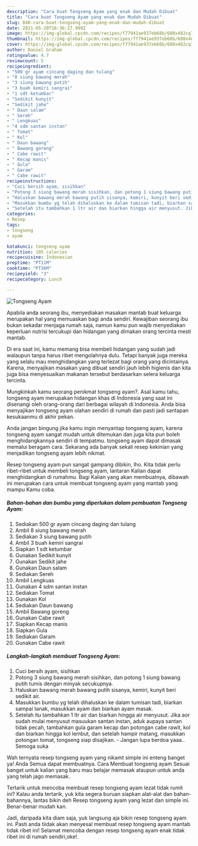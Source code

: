 ```yaml
---
description: "Cara buat Tongseng Ayam yang enak dan Mudah Dibuat"
title: "Cara buat Tongseng Ayam yang enak dan Mudah Dibuat"
slug: 840-cara-buat-tongseng-ayam-yang-enak-dan-mudah-dibuat
date: 2021-05-20T16:36:27.999Z
image: https://img-global.cpcdn.com/recipes/f77941ae937eb68b/680x482cq70/tongseng-ayam-foto-resep-utama.jpg
thumbnail: https://img-global.cpcdn.com/recipes/f77941ae937eb68b/680x482cq70/tongseng-ayam-foto-resep-utama.jpg
cover: https://img-global.cpcdn.com/recipes/f77941ae937eb68b/680x482cq70/tongseng-ayam-foto-resep-utama.jpg
author: Daniel Graham
ratingvalue: 4.7
reviewcount: 5
recipeingredient:
- "500 gr ayam cincang daging dan tulang"
- "8 siung bawang merah"
- "3 siung bawang putih"
- "3 buah kemiri sangrai"
- "1 sdt ketumbar"
- "Sedikit kunyit"
- "Sedikit jahe"
- " Daun salam"
- " Sereh"
- " Lengkuas"
- "4 sdm santan instan"
- " Tomat"
- " Kol"
- " Daun bawang"
- " Bawang goreng"
- " Cabe rawit"
- " Kecap manis"
- " Gula"
- " Garam"
- " Cabe rawit"
recipeinstructions:
- "Cuci bersih ayam, sisihkan"
- "Potong 3 siung bawang merah sisihkan, dan potong 1 siung bawang putih tumis dengan minyak secukupnya."
- "Haluskan bawang merah bawang putih sisanya, kemiri, kunyit beri sedikit air."
- "Masukkan bumbu yg telah dihaluskan ke dalam tumisan tadi, biarkan sampai tanak, masukkan ayam dan biarkan ayam masak."
- "Setelah itu tambahkan 1 ltr air dan biarkan hingga air menyusut. Jika aor sudah mulai menyusut masuukan santan instan, aduk aupaya santan tidak pecah, tambahkan gula garam kecap dan potongan cabe rawit, kol dan biarkan hingga kol lembut, dan setelah hampir matang, masukkan potongan tomat, tongseng siap disajikan. Jangan lupa berdoa yaaa.. Semoga suka"
categories:
- Resep
tags:
- tongseng
- ayam

katakunci: tongseng ayam 
nutrition: 105 calories
recipecuisine: Indonesian
preptime: "PT11M"
cooktime: "PT36M"
recipeyield: "3"
recipecategory: Lunch

---
```



![Tongseng Ayam](https://img-global.cpcdn.com/recipes/f77941ae937eb68b/680x482cq70/tongseng-ayam-foto-resep-utama.jpg)

Apabila anda seorang ibu, menyediakan masakan mantab buat keluarga merupakan hal yang memuaskan bagi anda sendiri. Kewajiban seorang ibu bukan sekadar menjaga rumah saja, namun kamu pun wajib menyediakan keperluan nutrisi tercukupi dan hidangan yang dimakan orang tercinta mesti mantab.

Di era  saat ini, kamu memang bisa membeli hidangan yang sudah jadi walaupun tanpa harus ribet mengolahnya dulu. Tetapi banyak juga mereka yang selalu mau menghidangkan yang terlezat bagi orang yang dicintainya. Karena, menyajikan masakan yang dibuat sendiri jauh lebih higienis dan kita juga bisa menyesuaikan makanan tersebut berdasarkan selera keluarga tercinta. 



Mungkinkah kamu seorang penikmat tongseng ayam?. Asal kamu tahu, tongseng ayam merupakan hidangan khas di Indonesia yang saat ini disenangi oleh orang-orang dari berbagai wilayah di Indonesia. Anda bisa menyajikan tongseng ayam olahan sendiri di rumah dan pasti jadi santapan kesukaanmu di akhir pekan.

Anda jangan bingung jika kamu ingin menyantap tongseng ayam, karena tongseng ayam sangat mudah untuk ditemukan dan juga kita pun boleh menghidangkannya sendiri di tempatmu. tongseng ayam dapat dimasak memalui beragam cara. Sekarang ada banyak sekali resep kekinian yang menjadikan tongseng ayam lebih nikmat.

Resep tongseng ayam pun sangat gampang dibikin, lho. Kita tidak perlu ribet-ribet untuk membeli tongseng ayam, lantaran Kalian dapat menghidangkan di rumahmu. Bagi Kalian yang akan membuatnya, dibawah ini merupakan cara untuk membuat tongseng ayam yang mantab yang mampu Kamu coba.

<!--inarticleads1-->

##### Bahan-bahan dan bumbu yang diperlukan dalam pembuatan Tongseng Ayam:

1. Sediakan 500 gr ayam cincang daging dan tulang
1. Ambil 8 siung bawang merah
1. Sediakan 3 siung bawang putih
1. Ambil 3 buah kemiri sangrai
1. Siapkan 1 sdt ketumbar
1. Gunakan Sedikit kunyit
1. Gunakan Sedikit jahe
1. Gunakan  Daun salam
1. Sediakan  Sereh
1. Ambil  Lengkuas
1. Gunakan 4 sdm santan instan
1. Sediakan  Tomat
1. Gunakan  Kol
1. Sediakan  Daun bawang
1. Ambil  Bawang goreng
1. Gunakan  Cabe rawit
1. Siapkan  Kecap manis
1. Siapkan  Gula
1. Sediakan  Garam
1. Gunakan  Cabe rawit




<!--inarticleads2-->

##### Langkah-langkah membuat Tongseng Ayam:

1. Cuci bersih ayam, sisihkan
1. Potong 3 siung bawang merah sisihkan, dan potong 1 siung bawang putih tumis dengan minyak secukupnya.
1. Haluskan bawang merah bawang putih sisanya, kemiri, kunyit beri sedikit air.
1. Masukkan bumbu yg telah dihaluskan ke dalam tumisan tadi, biarkan sampai tanak, masukkan ayam dan biarkan ayam masak.
1. Setelah itu tambahkan 1 ltr air dan biarkan hingga air menyusut. Jika aor sudah mulai menyusut masuukan santan instan, aduk aupaya santan tidak pecah, tambahkan gula garam kecap dan potongan cabe rawit, kol dan biarkan hingga kol lembut, dan setelah hampir matang, masukkan potongan tomat, tongseng siap disajikan. - Jangan lupa berdoa yaaa.. Semoga suka




Wah ternyata resep tongseng ayam yang nikamt simple ini enteng banget ya! Anda Semua dapat membuatnya. Cara Membuat tongseng ayam Sesuai banget untuk kalian yang baru mau belajar memasak ataupun untuk anda yang telah jago memasak.

Tertarik untuk mencoba membuat resep tongseng ayam lezat tidak rumit ini? Kalau anda tertarik, yuk kita segera buruan siapkan alat-alat dan bahan-bahannya, lantas bikin deh Resep tongseng ayam yang lezat dan simple ini. Benar-benar mudah kan. 

Jadi, daripada kita diam saja, yuk langsung aja bikin resep tongseng ayam ini. Pasti anda tiidak akan menyesal membuat resep tongseng ayam mantab tidak ribet ini! Selamat mencoba dengan resep tongseng ayam enak tidak ribet ini di rumah sendiri,oke!.

